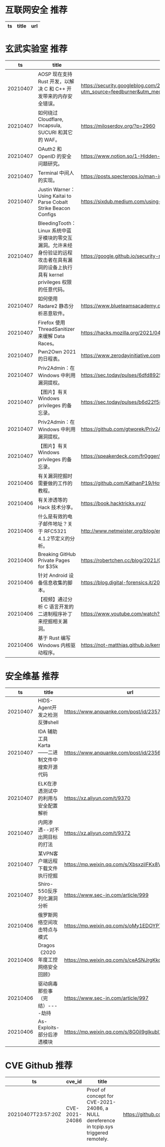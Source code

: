 # 互联网安全 推荐
| ts | title | url| 
| --- | --- | ---| 


# 玄武实验室 推荐
| ts | title | url| 
| --- | --- | ---| 
| 20210407 | AOSP 现在支持 Rust 开发，以解决 C 和 C++ 开发带来的内存安全错误。 | https://security.googleblog.com/2021/04/rust-in-android-platform.html?utm_source=feedburner&utm_medium=feed&utm_campaign=Feed%3A+GoogleOnlineSecurityBlog+%28Google+Online+Security+Blog%29| 
| 20210407 | 如何绕过 Cloudflare, Incapsula, SUCURI 和其它的 WAF。 | https://miloserdov.org/?p=2960| 
| 20210407 | OAuth2 和 OpenID 的安全问题研究。 | https://www.notion.so/1-Hidden-OAuth-attack-vectors-d5a01415c8594118bc019c53a71f9082| 
| 20210407 | Terminal 中间人的实现。 | https://posts.specterops.io/man-in-the-terminal-65476e6165b9?gi=dc8b85487037| 
| 20210407 | Justin Warner：Using Kaitai to Parse Cobalt Strike Beacon Configs | https://sixdub.medium.com/using-kaitai-to-parse-cobalt-strike-beacon-configs-f5f0552d5a6e| 
| 20210407 | BleedingTooth：Linux 系统中蓝牙模块的零交互漏洞。允许未经身份验证的远程攻击者在具有漏洞的设备上执行具有 kernel privileges 权限的任意代码。 | https://google.github.io/security-research/pocs/linux/bleedingtooth/writeup| 
| 20210407 | 如何使用 Radare2 静态分析恶意软件。 | https://www.blueteamsacademy.com/radare2/| 
| 20210407 | Firefox 使用 ThreadSanitizer 来缓解 Data Races。 | https://hacks.mozilla.org/2021/04/eliminating-data-races-in-firefox-a-technical-report/| 
| 20210407 | Pwn2Own 2021 的日程表。 | https://www.zerodayinitiative.com/blog/2021/4/2/pwn2own-2021-schedule-and-live-results| 
| 20210407 | Priv2Admin：在 Windows 中利用漏洞提权。 | https://sec.today/pulses/6dfd8925-9bf7-4c7c-8ba2-583f3171ffd0/| 
| 20210407 | 【图片】有关 Windows privileges 的备忘录。 | https://sec.today/pulses/b6d22f58-5a27-40d6-80e4-b9407864b12f/| 
| 20210407 | Priv2Admin：在 Windows 中利用漏洞提权。 | https://github.com/gtworek/Priv2Admin| 
| 20210407 | 【图片】有关 Windows privileges 的备忘录。 | https://speakerdeck.com/fr0gger/windows-privileges| 
| 20210406 | 有关漏洞挖掘时需要做的工作的教程。 | https://github.com/KathanP19/HowToHunt| 
| 20210406 | 有关渗透等的 Hack 技术分享。 | https://book.hacktricks.xyz/| 
| 20210406 | 什么是有效的电子邮件地址？关于 RFC5321 4.1.2节定义的分析。 | http://www.netmeister.org/blog/email.html| 
| 20210406 | Breaking GitHub Private Pages for $35k | https://robertchen.cc/blog/2021/04/03/github-pages-xss| 
| 20210406 | 针对 Android 设备信息收集的脚本。 | https://blog.digital-forensics.it/2021/03/triaging-modern-android-devices-aka.html| 
| 20210406 | 【视频】通过分析 C 语言开发的二进制程序补丁来挖掘相关漏洞。 | https://www.youtube.com/watch?v=gb02dzgHBeU| 
| 20210406 | 基于 Rust 编写 Windows 内核驱动程序。 | https://not-matthias.github.io/kernel-driver-with-rust/| 


# 安全维基 推荐
| ts | title | url| 
| --- | --- | ---| 
| 20210407 | HIDS-Agent开发之检测反弹shell | https://www.anquanke.com/post/id/235717| 
| 20210407 | IDA 辅助工具Karta——二进制文件中搜索开源代码 | https://www.anquanke.com/post/id/235632| 
| 20210407 | ELK在渗透测试中的利用与安全配置解析 | https://xz.aliyun.com/t/9370| 
| 20210407 | 内网渗透--对不出网目标的打法 | https://xz.aliyun.com/t/9372| 
| 20210407 | 某VPN客户端远程下载文件执行挖掘 | https://mp.weixin.qq.com/s/XbsxziIFKx8VhGd-pv0Ghg| 
| 20210407 | Shiro-550反序列化漏洞分析 | https://www.sec-in.com/article/999| 
| 20210406 | 俄罗斯网络空间攻击特点与模式 | https://mp.weixin.qq.com/s/oMy1EDOYPT82ec5QEdiIVA| 
| 20210406 | Dragos《2020年度工控网络安全回顾》 | https://mp.weixin.qq.com/s/ceASNJrgKkqgzlCnxNps7Q| 
| 20210406 | 驱动病毒那些事（完结）----劫持 | https://www.sec-in.com/article/997| 
| 20210406 | As-Exploits-部分后渗透模块 | https://mp.weixin.qq.com/s/8G0il9gIkubI1w15gOBX6A| 


# CVE Github 推荐
| ts | cve_id | title | url | cve_detail| 
| --- | --- | --- | --- | ---| 
| 20210407T23:57:20Z | CVE-2021-24086 | Proof of concept for CVE-2021-24086, a NULL dereference in tcpip.sys triggered remotely. | https://github.com/0vercl0k/CVE-2021-24086 | Windows TCP/IP Denial of Service Vulnerability| 
| 20210407T15:58:52Z | CVE-2021-21300 | Null | https://github.com/danshuizhangyu/CVE-2021-21300 | Git is an open-source distributed revision control system. In affected versions of Git a specially crafted repository that contains symbolic links as well as files using a clean/smudge filter such as Git LFS, may cause just-checked out script to be executed while cloning onto a case-insensitive file system such as NTFS, HFS+ or APFS (i.e. the default file systems on Windows and macOS). Note that clean/smudge filters have to be configured for that. Git for Windows configures Git LFS by default, and is therefore vulnerable. The problem has been patched in the versions published on Tuesday, March 9th, 2021. As a workaound, if symbolic link support is disabled in Git (e.g. via `git config --global core.symlinks false`), the described attack won%t work. Likewise, if no clean/smudge filters such as Git LFS are configured globally (i.e. _before_ cloning), the attack is foiled. As always, it is best to avoid cloning repositories from untrusted sources. The earliest impacted version is 2.14.2. The fix versions are: 2.30.1, 2.29.3, 2.28.1, 2.27.1, 2.26.3, 2.25.5, 2.24.4, 2.23.4, 2.22.5, 2.21.4, 2.20.5, 2.19.6, 2.18.5, 2.17.62.17.6.| 
| 20210407T15:49:14Z | CVE-2020-14882 | Null | https://github.com/nice0e3/CVE-2020-14882_Exploit_Gui | Vulnerability in the Oracle WebLogic Server product of Oracle Fusion Middleware (component: Console). Supported versions that are affected are 10.3.6.0.0, 12.1.3.0.0, 12.2.1.3.0, 12.2.1.4.0 and 14.1.1.0.0. Easily exploitable vulnerability allows unauthenticated attacker with network access via HTTP to compromise Oracle WebLogic Server. Successful attacks of this vulnerability can result in takeover of Oracle WebLogic Server. CVSS 3.1 Base Score 9.8 (Confidentiality, Integrity and Availability impacts). CVSS Vector: (CVSS:3.1/AV:N/AC:L/PR:N/UI:N/S:U/C:H/I:H/A:H).| 
| 20210407T15:49:11Z | CVE-2021-3165 | CVE-2021-3165: SmartAgent 3.1.0 - Privilege Escalation | https://github.com/orionhridoy/CVE-2021-3165 | SmartAgent 3.1.0 allows a ViewOnly attacker to create a SuperUser account via the /#/CampaignManager/users URI.| 
| 20210407T15:43:45Z | CVE-2021-30150 | XSS Discovered By: Orion Hridoy | https://github.com/orionhridoy/CVE-2021-30150 | Composr 10.0.36 allows XSS in an XML script.| 
| 20210407T10:37:30Z | CVE-2021-22192 | CVE-2021-22192 靶场： 未授权用户 RCE 漏洞 | https://github.com/lyy289065406/CVE-2021-22192 | An issue has been discovered in GitLab CE/EE affecting all versions starting from 13.2 allowing unauthorized authenticated users to execute arbitrary code on the server.| 
| 20210407T03:02:12Z | 未知编号 | Null | https://github.com/jessica0f0116/cve_2021_1732 | 未查询到CVE信息| 
| 20210406T16:17:13Z | CVE-2021-30149 | RCE 0day (Orion Hridoy) | https://github.com/orionhridoy/CVE-2021-30149 | Composr 10.0.36 allows upload and execution of PHP files.| 
| 20210406T16:15:58Z | CVE-2021-21972 | [CVE-2021-21972] VMware vSphere Client Unauthorized File Upload to Remote Code Execution (RCE) | https://github.com/murataydemir/CVE-2021-21972 | The vSphere Client (HTML5) contains a remote code execution vulnerability in a vCenter Server plugin. A malicious actor with network access to port 443 may exploit this issue to execute commands with unrestricted privileges on the underlying operating system that hosts vCenter Server. This affects VMware vCenter Server (7.x before 7.0 U1c, 6.7 before 6.7 U3l and 6.5 before 6.5 U3n) and VMware Cloud Foundation (4.x before 4.2 and 3.x before 3.10.1.2).| 
| 20210406T10:44:28Z | CVE-2021-30109 | Froala Persistent XSS | https://github.com/Hackdwerg/CVE-2021-30109 | Froala Editor 3.2.6 is affected by Cross Site Scripting (XSS). Under certain conditions, a base64 crafted string leads to persistent Cross-site scripting (XSS) vulnerability within the hyperlink creation module.| 


# klee on Github 推荐
| ts | title | url | stars | forks| 
| --- | --- | --- | --- | ---| 
| 20210407T22:59:47Z | Null | https://github.com/mrexodia/klee_vscode | 0 | 0| 
| 20210407T15:05:35Z | Null | https://github.com/dorawei/klee-tc | 0 | 0| 
| 20210406T21:02:59Z | Null | https://github.com/nithinsai263/kleensecurity | 0 | 0| 
| 20210406T19:57:32Z | RVT is a collection of tools/libraries to support both static and dynamic verification of Rust programs. | https://github.com/project-oak/rust-verification-tools | 117 | 10| 
| 20210406T16:28:11Z | Personal Blog | https://github.com/klee1611/klee1611.github.io | 0 | 0| 
| 20210406T14:05:47Z | Website for the KLEE project: https://klee.github.io/ | https://github.com/klee/klee.github.io | 14 | 43| 
| 20210406T04:12:36Z | Null | https://github.com/abbykleespie/Assignment4AbbyKleespie.appstudio | 0 | 0| 
| 20210406T03:53:43Z | Null | https://github.com/bboysteed/klee_test | 0 | 0| 
| 20210404T11:10:53Z | Git Blog | https://github.com/klee30810/klee30810.github.io | 0 | 0| 
| 20210404T04:27:55Z | An open-source Chinese font derived from Fontworks% Klee One. 一款基于 FONTWORKS 的 Klee One 的开源中文字体。 | https://github.com/lxgw/LxgwWenKai | 378 | 9| 


# s2e on Github 推荐
| ts | title | url | stars | forks| 
| --- | --- | --- | --- | ---| 
| 20210402T06:55:39Z | Null | https://github.com/yuvalkirstain/s2e-coref | 2 | 2| 


# exploit on Github 推荐
| ts | title | url | stars | forks| 
| --- | --- | --- | --- | ---| 
| 20210408T00:02:27Z | Open-Source Vulnerability Intelligence Center - Unified source of vulnerability, exploit and threat Intelligence feeds | https://github.com/Patrowl/PatrowlHearsData | 21 | 8| 
| 20210407T23:58:40Z | A open-sourced ROBLOX exploit library | https://github.com/iamtryingtofindname/Artemis | 0 | 0| 
| 20210407T23:51:47Z | A simple pickle assembler to make handcrafting pickle bytecode easier. | https://github.com/gousaiyang/pickleassem | 0 | 0| 
| 20210407T23:47:12Z | Null | https://github.com/Raycodex/Exploiting | 0 | 0| 
| 20210407T23:40:18Z | Bukkit/BungeeCord plugin that aims on fixing Exploits in your Minecraft network. [Requires HamsterAPI to work] | https://github.com/2lstudios-mc/ExploitFixer | 80 | 21| 
| 20210407T23:33:36Z | PS4 Exploit Host | https://github.com/Night-King-Host/Night-King-Host.github.io | 6 | 3| 
| 20210407T23:10:35Z | Files for Fox Exploit. | https://github.com/Syn-Max/FoxExploit | 0 | 0| 
| 20210407T22:49:26Z | Educational web application demonstrating techniques of binary exploitation - (Back-end) | https://github.com/Pen-Test3rs/binary_exploits_backend | 0 | 0| 
| 20210407T22:48:53Z | Null | https://github.com/HarryTheKing1/Harrys-Exploit | 0 | 0| 
| 20210407T22:47:38Z | Null | https://github.com/HarryTheKing1/Harry-s-exploit-api | 0 | 0| 


# backdoor on Github 推荐
| ts | title | url | stars | forks| 
| --- | --- | --- | --- | ---| 
| 20210407T23:59:05Z | kumpulan shell backdoor | https://github.com/FRMFOX/SH3LL-BKDR | 0 | 0| 
| 20210407T21:36:52Z | We find most existing triggers of backdoor attacks in deep learning contain severe artifacts in the frequency domain. This Repo. explores how we can use these artifacts to develop stronger backdoor defenses and attacks. | https://github.com/YiZeng623/frequency-backdoor | 1 | 0| 
| 20210407T21:07:08Z | An evil bit backdoor for iptables | https://github.com/FlamingSpork/iptable_evil | 0 | 0| 
| 20210407T19:38:17Z | haj | https://github.com/RehderK/Backdoor | 0 | 0| 
| 20210407T19:16:23Z | Null | https://github.com/UMBCvision/SSL-Backdoor | 0 | 0| 
| 20210407T18:36:28Z | Invisible, customizable backdoor for Minecraft Spigot Plugins. | https://github.com/ThiccIndustries/Minecraft-Backdoor | 2 | 2| 
| 20210407T17:35:15Z | TrojanZoo provides a universal pytorch platform to conduct security researches (especially backdoor attacks/defenses) of image classification in deep learning. | https://github.com/ain-soph/trojanzoo | 57 | 10| 
| 20210407T16:03:08Z | A sample app to demonstrate how to create Xamarin UITests using the Page Object architecture, Backdoor Methods and App Links (aka Deep Linking) | https://github.com/brminnick/UITestSampleApp | 34 | 26| 
| 20210407T13:08:12Z | Null | https://github.com/xpf/Backdoor-Learning-arXiv | 1 | 0| 
| 20210407T11:58:12Z | Arduino scrpts and meterpreter reverse_tcp backdoor with hid | https://github.com/Taewinzer/Arduino-backdoor-with-meterpreter | 0 | 0| 


# fuzz on Github 推荐
| ts | title | url | stars | forks| 
| --- | --- | --- | --- | ---| 
| 20210407T12:49:58Z | I.C. project. A method to choose the best way to implant sensors in management zones | https://github.com/lucasdasilvalima/agrilab-fuzzy-cmeans | 0 | 0| 
| 20210407T12:46:27Z | A mutation-based fuzzing engine for MQTT brokers. | https://github.com/PBearson/MosquittoByte | 0 | 0| 
| 20210407T12:29:54Z | Null | https://github.com/Nafis/unbaised-feature-selection-fuzzy-forest | 0 | 0| 
| 20210407T12:27:55Z | White-box fuzzer for Java bytecode | https://github.com/vorpal-research/kex | 6 | 5| 
| 20210407T12:16:17Z | Null | https://github.com/FDU-Program-Analysis/chunk-fuzzer-pass | 0 | 0| 
| 20210407T12:15:15Z | Functions to extract drug records from the FAERS (FDA Adverse Event Reporting System) database | https://github.com/tystan/fuzzyfaers | 0 | 0| 
| 20210407T12:15:12Z | This is a Fuzzer library built in JS and nodeJS | https://github.com/fuzzing-unb/FuzzerJS | 0 | 0| 
| 20210407T12:06:25Z | A kotlin implementation of sublime text editor%s fuzzy search | https://github.com/android-password-store/sublime-fuzzy | 3 | 0| 
| 20210407T12:03:16Z | Null | https://github.com/prateekgrover-in/NeuralNetworksFuzzyLogic | 0 | 0| 
| 20210407T11:54:32Z | Studies on Fuzzy Inference developed under my masters degree. | https://github.com/renatolm/fuzzy-inference | 0 | 0| 



# 日更新程序
